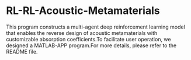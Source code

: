 # RL-RL-Acoustic-Metamaterials
This program constructs a multi-agent deep reinforcement learning model that enables the reverse design of acoustic metamaterials with customizable absorption coefficients.To facilitate user operation, we designed a MATLAB-APP program.For more details, please refer to the README file.
